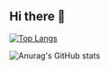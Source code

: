 ## Hi there 👋

[![Top Langs](https://github-readme-stats.vercel.app/api/top-langs/?username=laughingdoghub
)](https://github.com/anuraghazra/github-readme-stats)

![Anurag's GitHub stats](https://github-readme-stats.vercel.app/api?username=laughingdoghub)

